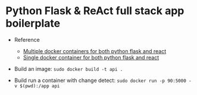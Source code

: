 # Python Flask &amp; ReAct full stack app boilerplate

- Reference
    - [Multiple docker containers for both python flask and react](https://www.youtube.com/watch?v=ByUWienlDDA)
    - [Single docker container for both python flask and react](https://stackoverflow.com/questions/62441899/flask-and-react-app-in-single-docker-container)


- Build an image: `sudo docker build -t api .`
- Build run a container with change detect: `sudo docker run -p 90:5000 -v $(pwd):/app api`